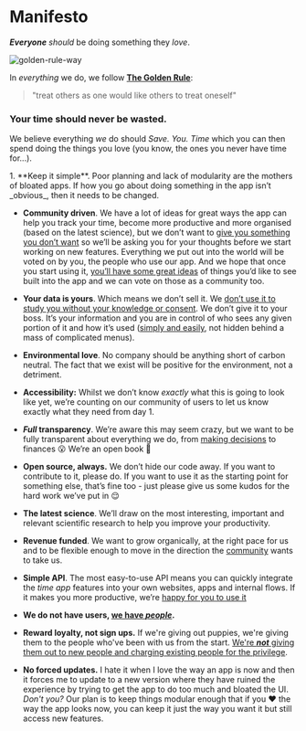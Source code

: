 # Manifesto

***Everyone*** *should* be doing something they *love*.

![golden-rule-way](https://cloud.githubusercontent.com/assets/194400/9929013/f3825e66-5d21-11e5-98eb-0d51b9094368.jpg)

In *everything* we do, we follow [**The Golden Rule**](https://en.wikipedia.org/wiki/Golden_Rule):

> "treat others as one would like others to treat oneself"

### Your time should never be wasted.

 We believe everything *we* do should _Save. You. Time_ which you can then spend doing the things you love (you know, the ones you never have time for...).    

 
 <a name="simple"/>
1. **Keep it simple**. Poor planning and lack of modularity are the mothers of bloated apps. If how you go about doing something in the app isn’t _obvious_, then it needs to be changed.
<a name="no-selling-data"/>

+ **Community driven**. We have a lot of ideas for great ways the app can help you track your time, become more productive and more organised (based on the latest science), but we don’t want to [give you something you don’t want](#noForcedUpdates) so we’ll be asking you for your thoughts before we start working on new features. Everything we put out into the world will be voted on by you, the people who use our app. And we hope that once you start using it, [you’ll have some great ideas](http://web.mit.edu/evhippel/www/democ1.htm) of things you’d like to see built into the app and we can vote on those as a community too.

+ **Your data is yours**. Which means we don’t sell it. We [don’t use it to study you without your knowledge or consent](http://www.forbes.com/sites/kashmirhill/2014/06/28/facebook-manipulated-689003-users-emotions-for-science/). We don’t give it to your boss. It’s your information and you are in control of who sees any given portion of it and how it’s used ([simply and easily](#simple), not hidden behind a mass of complicated menus).
<a name="community"/>

+ **Environmental love**. No company should be anything short of carbon neutral. The fact that we exist will be positive for the environment, not a detriment.

+ **Accessibility:** Whilst we don’t know _exactly_ what this is going to look like yet, we’re counting on our community of users to let us know exactly what they need from day 1.

+ **_Full_ transparency**. We’re aware this may seem crazy, but we want to be fully transparent about everything we do, from [making decisions](#community) to finances :open_mouth: We’re an open book :book:
<a name="OS"/>

+ **Open source, always.** We don’t hide our code away. If you want to contribute to it, please do. If you want to use it as the starting point for something else, that’s fine too - just please give us some kudos for the hard work we’ve put in :relieved:

+ **The latest science**. We’ll draw on the most interesting, important and relevant scientific research to help you improve your productivity.

+ **Revenue funded**. We want to grow organically, at the right pace for us and to be flexible enough to move in the direction the [community](#community) wants to take us.

+ **Simple API**. The most easy-to-use API means you can quickly integrate the _time app_ features into your own websites, apps and internal flows. If it makes you more productive, we’re [happy for you to use it](#OS)

+ **We do not have users, [we have _people_](https://github.com/ideaq/time/issues/33).**

+ **Reward loyalty, not sign ups.** If we're giving out puppies, we're giving them to the people who've been with us from the start. [We're _**not**_ giving them out to new people and charging existing people for the privilege](https://twitter.com/iteles/status/561589203272994818).
<a name="noForcedUpdates"/>

+ **No forced updates.** I hate it when I love the way an app is now and then it forces me to update to a new version where they have ruined the experience by trying to get the app to do too much and bloated the UI. _Don't you?_ Our plan is to keep things modular enough that if you :heart: the way the app looks now, you can keep it just the way you want it but still access new features.
